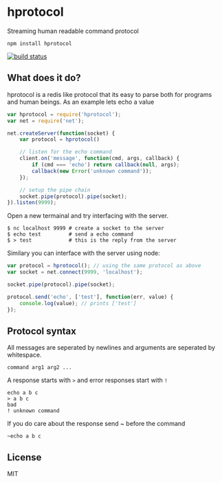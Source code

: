 # hprotocol

Streaming human readable command protocol

	npm install hprotocol

[![build status](https://secure.travis-ci.org/mafintosh/hprotocol.png)](http://travis-ci.org/mafintosh/hprotocol)

## What does it do?

hprotocol is a redis like protocol that its easy to parse both for programs and human beings.
As an example lets echo a value

``` js
var hprotocol = require('hprotocol');
var net = require('net');

net.createServer(function(socket) {
	var protocol = hprotocol()

	// listen for the echo command
	client.on('message', function(cmd, args, callback) {
		if (cmd === 'echo') return callback(null, args);
		callback(new Error('unknown command'));
	});

	// setup the pipe chain
	socket.pipe(protocol).pipe(socket);
}).listen(9999);
```

Open a new termainal and try interfacing with the server.

	$ nc localhost 9999 # create a socket to the server
	$ echo test         # send a echo command
	$ > test            # this is the reply from the server

Similary you can interface with the server using node:

``` js
var protocol = hprotocol(); // using the same protocol as above
var socket = net.connect(9999, 'localhost');

socket.pipe(protocol).pipe(socket);

protocol.send('echo', ['test'], function(err, value) {
	console.log(value); // prints ['test']
});
```

## Protocol syntax

All messages are seperated by newlines and arguments are seperated by whitespace.

```
command arg1 arg2 ...
```

A response starts with `>` and error responses start with `!`

```
echo a b c
> a b c
bad
! unknown command
```

If you do care about the response send ~ before the command

```
~echo a b c
```

## License

MIT